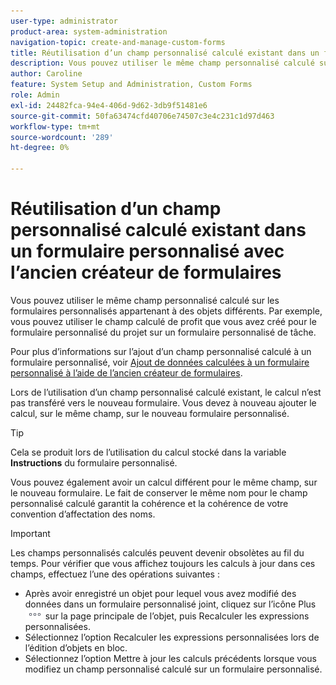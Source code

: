```yaml
---
user-type: administrator
product-area: system-administration
navigation-topic: create-and-manage-custom-forms
title: Réutilisation d’un champ personnalisé calculé existant dans un formulaire personnalisé avec l’ancien créateur de formulaires
description: Vous pouvez utiliser le même champ personnalisé calculé sur les formulaires personnalisés appartenant à des objets différents. Par exemple, vous pouvez utiliser le champ calculé de profit que vous avez créé pour le formulaire personnalisé du projet sur un formulaire personnalisé de tâche.
author: Caroline
feature: System Setup and Administration, Custom Forms
role: Admin
exl-id: 24482fca-94e4-406d-9d62-3db9f51481e6
source-git-commit: 50fa63474cfd40706e74507c3e4c231c1d97d463
workflow-type: tm+mt
source-wordcount: '289'
ht-degree: 0%

---
```


# Réutilisation d’un champ personnalisé calculé existant dans un formulaire personnalisé avec l’ancien créateur de formulaires

Vous pouvez utiliser le même champ personnalisé calculé sur les formulaires personnalisés appartenant à des objets différents. Par exemple, vous pouvez utiliser le champ calculé de profit que vous avez créé pour le formulaire personnalisé du projet sur un formulaire personnalisé de tâche.

Pour plus d’informations sur l’ajout d’un champ personnalisé calculé à un formulaire personnalisé, voir [Ajout de données calculées à un formulaire personnalisé à l’aide de l’ancien créateur de formulaires](../../../administration-and-setup/customize-workfront/create-manage-custom-forms/add-calculated-data-to-custom-form.md).

Lors de l’utilisation d’un champ personnalisé calculé existant, le calcul n’est pas transféré vers le nouveau formulaire. Vous devez à nouveau ajouter le calcul, sur le même champ, sur le nouveau formulaire personnalisé.

>[!TIP]
>
>Cela se produit lors de l’utilisation du calcul stocké dans la variable **Instructions** du formulaire personnalisé.

Vous pouvez également avoir un calcul différent pour le même champ, sur le nouveau formulaire. Le fait de conserver le même nom pour le champ personnalisé calculé garantit la cohérence et la cohérence de votre convention d’affectation des noms.

>[!IMPORTANT]
>
>Les champs personnalisés calculés peuvent devenir obsolètes au fil du temps. Pour vérifier que vous affichez toujours les calculs à jour dans ces champs, effectuez l’une des opérations suivantes :
>
>* Après avoir enregistré un objet pour lequel vous avez modifié des données dans un formulaire personnalisé joint, cliquez sur l’icône Plus ![](assets/more-icon.png) sur la page principale de l’objet, puis Recalculer les expressions personnalisées.
>* Sélectionnez l’option Recalculer les expressions personnalisées lors de l’édition d’objets en bloc.
>* Sélectionnez l’option Mettre à jour les calculs précédents lorsque vous modifiez un champ personnalisé calculé sur un formulaire personnalisé.
>
